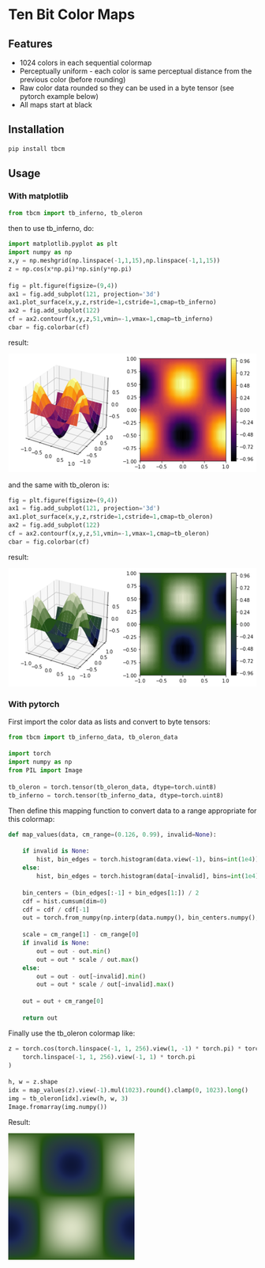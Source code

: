 # Ten Bit Color Maps


## Features

- 1024 colors in each sequential colormap
- Perceptually uniform - each color is same perceptual distance from the previous color (before rounding)
- Raw color data rounded so they can be used in a byte tensor (see pytorch example below)
- All maps start at black

## Installation

```bash
pip install tbcm
```

## Usage

### With matplotlib

```python
from tbcm import tb_inferno, tb_oleron
```

then to use tb_inferno, do:

```python
import matplotlib.pyplot as plt
import numpy as np
x,y = np.meshgrid(np.linspace(-1,1,15),np.linspace(-1,1,15))
z = np.cos(x*np.pi)*np.sin(y*np.pi)

fig = plt.figure(figsize=(9,4))
ax1 = fig.add_subplot(121, projection='3d')
ax1.plot_surface(x,y,z,rstride=1,cstride=1,cmap=tb_inferno)
ax2 = fig.add_subplot(122)
cf = ax2.contourf(x,y,z,51,vmin=-1,vmax=1,cmap=tb_inferno)
cbar = fig.colorbar(cf)
```

result:

![matplotlib tb_inferno example](https://github.com/artiedins/tbcm/blob/main/images/mpl_tb_inferno.png)

and the same with tb_oleron is:

```python
fig = plt.figure(figsize=(9,4))
ax1 = fig.add_subplot(121, projection='3d')
ax1.plot_surface(x,y,z,rstride=1,cstride=1,cmap=tb_oleron)
ax2 = fig.add_subplot(122)
cf = ax2.contourf(x,y,z,51,vmin=-1,vmax=1,cmap=tb_oleron)
cbar = fig.colorbar(cf)
```

result:

![matplotlib tb_inferno example](https://github.com/artiedins/tbcm/blob/main/images/mlp_tb_oleron.png)


### With pytorch

First import the color data as lists and convert to byte tensors:

```python
from tbcm import tb_inferno_data, tb_oleron_data

import torch
import numpy as np
from PIL import Image

tb_oleron = torch.tensor(tb_oleron_data, dtype=torch.uint8)
tb_inferno = torch.tensor(tb_inferno_data, dtype=torch.uint8)
```

Then define this mapping function to convert data to a range appropriate for this colormap:

```python
def map_values(data, cm_range=(0.126, 0.99), invalid=None):

    if invalid is None:
        hist, bin_edges = torch.histogram(data.view(-1), bins=int(1e4))
    else:
        hist, bin_edges = torch.histogram(data[~invalid], bins=int(1e4))

    bin_centers = (bin_edges[:-1] + bin_edges[1:]) / 2
    cdf = hist.cumsum(dim=0)
    cdf = cdf / cdf[-1]
    out = torch.from_numpy(np.interp(data.numpy(), bin_centers.numpy(), cdf.numpy()))

    scale = cm_range[1] - cm_range[0]
    if invalid is None:
        out = out - out.min()
        out = out * scale / out.max()
    else:
        out = out - out[~invalid].min()
        out = out * scale / out[~invalid].max()

    out = out + cm_range[0]

    return out
```

Finally use the tb_oleron colormap like:

```python
z = torch.cos(torch.linspace(-1, 1, 256).view(1, -1) * torch.pi) * torch.sin(
    torch.linspace(-1, 1, 256).view(-1, 1) * torch.pi
)

h, w = z.shape
idx = map_values(z).view(-1).mul(1023).round().clamp(0, 1023).long()
img = tb_oleron[idx].view(h, w, 3)
Image.fromarray(img.numpy())
```

Result:

![pytorch tb_inferno example](https://github.com/artiedins/tbcm/blob/main/images/pt_tb_oleron2.png)

